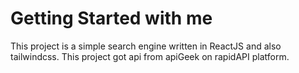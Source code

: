 # Getting Started with me

This project is a simple search engine written in ReactJS and also tailwindcss. This project got api from apiGeek on rapidAPI platform.
